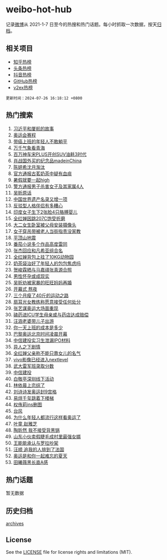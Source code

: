 # weibo-hot-hub

记录[微博](https://www.weibo.com)从 2021-1-7 日至今的热搜和热门话题。每小时抓取一次数据，按天[归档](archives)。

## 相关项目

- [知乎热榜](https://github.com/lonnyzhang423/zhihu-hot-hub)
- [头条热榜](https://github.com/lonnyzhang423/toutiao-hot-hub)
- [抖音热榜](https://github.com/lonnyzhang423/douyin-hot-hub)
- [GitHub热榜](https://github.com/lonnyzhang423/github-hot-hub)
- [v2ex热榜](https://github.com/lonnyzhang423/v2ex-hot-hub)


`更新时间：2024-07-26 16:18:12 +0800`

## 热门搜索

1. [习近平和厦航的故事](https://m.weibo.cn/search?containerid=100103type%3D1%26t%3D10%26q%3D%23%E4%B9%A0%E8%BF%91%E5%B9%B3%E5%92%8C%E5%8E%A6%E8%88%AA%E7%9A%84%E6%95%85%E4%BA%8B%23&stream_entry_id=51&isnewpage=1&extparam=seat%3D1%26stream_entry_id%3D51%26c_type%3D51%26q%3D%2523%25E4%25B9%25A0%25E8%25BF%2591%25E5%25B9%25B3%25E5%2592%258C%25E5%258E%25A6%25E8%2588%25AA%25E7%259A%2584%25E6%2595%2585%25E4%25BA%258B%2523%26cate%3D10103%26dgr%3D0%26pos%3D0%26filter_type%3Drealtimehot%26display_time%3D1721981891%26pre_seqid%3D172198189104402375857)
1. [奥运会赛程](https://m.weibo.cn/search?containerid=100103type%3D1%26t%3D10%26q%3D%E5%A5%A5%E8%BF%90%E4%BC%9A%E8%B5%9B%E7%A8%8B&stream_entry_id=31&isnewpage=1&extparam=seat%3D1%26stream_entry_id%3D31%26flag%3D1%26band_rank%3D1%26realpos%3D1%26pos%3D0%26filter_type%3Drealtimehot%26c_type%3D31%26cate%3D5001%26dgr%3D0%26q%3D%25E5%25A5%25A5%25E8%25BF%2590%25E4%25BC%259A%25E8%25B5%259B%25E7%25A8%258B%26lcate%3D5001%26display_time%3D1721981891%26pre_seqid%3D172198189104402375857)
1. [带癌上班的年轻人不敢躺平](https://m.weibo.cn/search?containerid=100103type%3D1%26t%3D10%26q%3D%23%E5%B8%A6%E7%99%8C%E4%B8%8A%E7%8F%AD%E7%9A%84%E5%B9%B4%E8%BD%BB%E4%BA%BA%E4%B8%8D%E6%95%A2%E8%BA%BA%E5%B9%B3%23&stream_entry_id=31&isnewpage=1&extparam=seat%3D1%26stream_entry_id%3D31%26flag%3D1%26band_rank%3D2%26realpos%3D2%26pos%3D1%26filter_type%3Drealtimehot%26c_type%3D31%26cate%3D5001%26dgr%3D0%26q%3D%2523%25E5%25B8%25A6%25E7%2599%258C%25E4%25B8%258A%25E7%258F%25AD%25E7%259A%2584%25E5%25B9%25B4%25E8%25BD%25BB%25E4%25BA%25BA%25E4%25B8%258D%25E6%2595%25A2%25E8%25BA%25BA%25E5%25B9%25B3%2523%26lcate%3D5001%26display_time%3D1721981891%26pre_seqid%3D172198189104402375857)
1. [万千气象看青海](https://m.weibo.cn/search?containerid=100103type%3D1%26t%3D10%26q%3D%23%E4%B8%87%E5%8D%83%E6%B0%94%E8%B1%A1%E7%9C%8B%E9%9D%92%E6%B5%B7%23&stream_entry_id=31&isnewpage=1&extparam=seat%3D1%26stream_entry_id%3D31%26flag%3D0%26band_rank%3D3%26realpos%3D3%26pos%3D2%26filter_type%3Drealtimehot%26c_type%3D31%26cate%3D5001%26dgr%3D0%26q%3D%2523%25E4%25B8%2587%25E5%258D%2583%25E6%25B0%2594%25E8%25B1%25A1%25E7%259C%258B%25E9%259D%2592%25E6%25B5%25B7%2523%26lcate%3D5001%26display_time%3D1721981891%26pre_seqid%3D172198189104402375857)
1. [百万神车宋PLUS开创SUV油耗3时代](https://m.weibo.cn/search?containerid=100103type%3D1%26t%3D10%26q%3D%23%E7%99%BE%E4%B8%87%E7%A5%9E%E8%BD%A6%E5%AE%8BPLUS%E5%BC%80%E5%88%9BSUV%E6%B2%B9%E8%80%973%E6%97%B6%E4%BB%A3%23&stream_entry_id=31&isnewpage=1&extparam=seat%3D1%26adid%3D247118%26band_rank%3D4%26is_ad_pos%3D1%26filter_type%3Drealtimehot%26stream_entry_id%3D31%26c_type%3D31%26topic_ad%3D1%26lcate%3D5001%26cate%3D5001%26dgr%3D0%26q%3D%2523%25E7%2599%25BE%25E4%25B8%2587%25E7%25A5%259E%25E8%25BD%25A6%25E5%25AE%258BPLUS%25E5%25BC%2580%25E5%2588%259BSUV%25E6%25B2%25B9%25E8%2580%25973%25E6%2597%25B6%25E4%25BB%25A3%2523%26pos%3D3%26display_time%3D1721981891%26pre_seqid%3D172198189104402375857)
1. [肖战国外买的纪念品madeinChina](https://m.weibo.cn/search?containerid=100103type%3D1%26t%3D10%26q%3D%23%E8%82%96%E6%88%98%E5%9B%BD%E5%A4%96%E4%B9%B0%E7%9A%84%E7%BA%AA%E5%BF%B5%E5%93%81madeinChina%23&stream_entry_id=31&isnewpage=1&extparam=seat%3D1%26stream_entry_id%3D31%26flag%3D16%26band_rank%3D4%26realpos%3D4%26pos%3D4%26filter_type%3Drealtimehot%26c_type%3D31%26cate%3D5001%26dgr%3D0%26q%3D%2523%25E8%2582%2596%25E6%2588%2598%25E5%259B%25BD%25E5%25A4%2596%25E4%25B9%25B0%25E7%259A%2584%25E7%25BA%25AA%25E5%25BF%25B5%25E5%2593%2581madeinChina%2523%26lcate%3D5001%26display_time%3D1721981891%26pre_seqid%3D172198189104402375857)
1. [陈妍希沈月淘汰](https://m.weibo.cn/search?containerid=100103type%3D1%26t%3D10%26q%3D%23%E9%99%88%E5%A6%8D%E5%B8%8C%E6%B2%88%E6%9C%88%E6%B7%98%E6%B1%B0%23&stream_entry_id=31&isnewpage=1&extparam=seat%3D1%26stream_entry_id%3D31%26flag%3D2%26band_rank%3D5%26realpos%3D5%26pos%3D5%26filter_type%3Drealtimehot%26c_type%3D31%26cate%3D5001%26dgr%3D0%26q%3D%2523%25E9%2599%2588%25E5%25A6%258D%25E5%25B8%258C%25E6%25B2%2588%25E6%259C%2588%25E6%25B7%2598%25E6%25B1%25B0%2523%26lcate%3D5001%26display_time%3D1721981891%26pre_seqid%3D172198189104402375857)
1. [官方通报古茗奶茶中疑有血痰](https://m.weibo.cn/search?containerid=100103type%3D1%26t%3D10%26q%3D%23%E5%AE%98%E6%96%B9%E9%80%9A%E6%8A%A5%E5%8F%A4%E8%8C%97%E5%A5%B6%E8%8C%B6%E4%B8%AD%E7%96%91%E6%9C%89%E8%A1%80%E7%97%B0%23&stream_entry_id=31&isnewpage=1&extparam=seat%3D1%26stream_entry_id%3D31%26flag%3D0%26band_rank%3D6%26realpos%3D6%26pos%3D6%26filter_type%3Drealtimehot%26c_type%3D31%26cate%3D5001%26dgr%3D0%26q%3D%2523%25E5%25AE%2598%25E6%2596%25B9%25E9%2580%259A%25E6%258A%25A5%25E5%258F%25A4%25E8%258C%2597%25E5%25A5%25B6%25E8%258C%25B6%25E4%25B8%25AD%25E7%2596%2591%25E6%259C%2589%25E8%25A1%2580%25E7%2597%25B0%2523%26lcate%3D5001%26display_time%3D1721981891%26pre_seqid%3D172198189104402375857)
1. [暑假就要一起high](https://m.weibo.cn/search?containerid=100103type%3D1%26t%3D10%26q%3D%23%E6%9A%91%E5%81%87%E5%B0%B1%E8%A6%81%E4%B8%80%E8%B5%B7high%23&stream_entry_id=31&isnewpage=1&extparam=seat%3D1%26adid%3D247023%26band_rank%3D7%26is_ad_pos%3D1%26filter_type%3Drealtimehot%26c_type%3D31%26stream_entry_id%3D31%26lcate%3D5001%26cate%3D5001%26dgr%3D0%26q%3D%2523%25E6%259A%2591%25E5%2581%2587%25E5%25B0%25B1%25E8%25A6%2581%25E4%25B8%2580%25E8%25B5%25B7high%2523%26pos%3D7%26display_time%3D1721981891%26pre_seqid%3D172198189104402375857)
1. [警方通报男子杀害女子及其家属4人](https://m.weibo.cn/search?containerid=100103type%3D1%26t%3D10%26q%3D%23%E8%AD%A6%E6%96%B9%E9%80%9A%E6%8A%A5%E7%94%B7%E5%AD%90%E6%9D%80%E5%AE%B3%E5%A5%B3%E5%AD%90%E5%8F%8A%E5%85%B6%E5%AE%B6%E5%B1%9E4%E4%BA%BA%23&stream_entry_id=31&isnewpage=1&extparam=seat%3D1%26stream_entry_id%3D31%26flag%3D1%26band_rank%3D7%26realpos%3D7%26pos%3D8%26filter_type%3Drealtimehot%26c_type%3D31%26cate%3D5001%26dgr%3D0%26q%3D%2523%25E8%25AD%25A6%25E6%2596%25B9%25E9%2580%259A%25E6%258A%25A5%25E7%2594%25B7%25E5%25AD%2590%25E6%259D%2580%25E5%25AE%25B3%25E5%25A5%25B3%25E5%25AD%2590%25E5%258F%258A%25E5%2585%25B6%25E5%25AE%25B6%25E5%25B1%259E4%25E4%25BA%25BA%2523%26lcate%3D5001%26display_time%3D1721981891%26pre_seqid%3D172198189104402375857)
1. [吴昕原话](https://m.weibo.cn/search?containerid=100103type%3D1%26t%3D10%26q%3D%23%E5%90%B4%E6%98%95%E5%8E%9F%E8%AF%9D%23&stream_entry_id=31&isnewpage=1&extparam=seat%3D1%26stream_entry_id%3D31%26flag%3D1%26band_rank%3D8%26realpos%3D8%26pos%3D9%26filter_type%3Drealtimehot%26c_type%3D31%26cate%3D5001%26dgr%3D0%26q%3D%2523%25E5%2590%25B4%25E6%2598%2595%25E5%258E%259F%25E8%25AF%259D%2523%26lcate%3D5001%26display_time%3D1721981891%26pre_seqid%3D172198189104402375857)
1. [中国世界遗产名录又增一项](https://m.weibo.cn/search?containerid=100103type%3D1%26t%3D10%26q%3D%23%E4%B8%AD%E5%9B%BD%E4%B8%96%E7%95%8C%E9%81%97%E4%BA%A7%E5%90%8D%E5%BD%95%E5%8F%88%E5%A2%9E%E4%B8%80%E9%A1%B9%23&stream_entry_id=31&isnewpage=1&extparam=seat%3D1%26stream_entry_id%3D31%26flag%3D1%26band_rank%3D9%26realpos%3D9%26pos%3D10%26filter_type%3Drealtimehot%26c_type%3D31%26cate%3D5001%26dgr%3D0%26q%3D%2523%25E4%25B8%25AD%25E5%259B%25BD%25E4%25B8%2596%25E7%2595%258C%25E9%2581%2597%25E4%25BA%25A7%25E5%2590%258D%25E5%25BD%2595%25E5%258F%2588%25E5%25A2%259E%25E4%25B8%2580%25E9%25A1%25B9%2523%26lcate%3D5001%26display_time%3D1721981891%26pre_seqid%3D172198189104402375857)
1. [反驳型人格伴侣有多糟心](https://m.weibo.cn/search?containerid=100103type%3D1%26t%3D10%26q%3D%23%E5%8F%8D%E9%A9%B3%E5%9E%8B%E4%BA%BA%E6%A0%BC%E4%BC%B4%E4%BE%A3%E6%9C%89%E5%A4%9A%E7%B3%9F%E5%BF%83%23&stream_entry_id=31&isnewpage=1&extparam=seat%3D1%26stream_entry_id%3D31%26flag%3D1%26band_rank%3D10%26realpos%3D10%26pos%3D11%26filter_type%3Drealtimehot%26c_type%3D31%26cate%3D5001%26dgr%3D0%26q%3D%2523%25E5%258F%258D%25E9%25A9%25B3%25E5%259E%258B%25E4%25BA%25BA%25E6%25A0%25BC%25E4%25BC%25B4%25E4%25BE%25A3%25E6%259C%2589%25E5%25A4%259A%25E7%25B3%259F%25E5%25BF%2583%2523%26lcate%3D5001%26display_time%3D1721981891%26pre_seqid%3D172198189104402375857)
1. [印度女子生下2张脸4只胳膊婴儿](https://m.weibo.cn/search?containerid=100103type%3D1%26t%3D10%26q%3D%23%E5%8D%B0%E5%BA%A6%E5%A5%B3%E5%AD%90%E7%94%9F%E4%B8%8B2%E5%BC%A0%E8%84%B84%E5%8F%AA%E8%83%B3%E8%86%8A%E5%A9%B4%E5%84%BF%23&stream_entry_id=31&isnewpage=1&extparam=seat%3D1%26stream_entry_id%3D31%26flag%3D2%26band_rank%3D11%26realpos%3D11%26pos%3D12%26filter_type%3Drealtimehot%26c_type%3D31%26cate%3D5001%26dgr%3D0%26q%3D%2523%25E5%258D%25B0%25E5%25BA%25A6%25E5%25A5%25B3%25E5%25AD%2590%25E7%2594%259F%25E4%25B8%258B2%25E5%25BC%25A0%25E8%2584%25B84%25E5%258F%25AA%25E8%2583%25B3%25E8%2586%258A%25E5%25A9%25B4%25E5%2584%25BF%2523%26lcate%3D5001%26display_time%3D1721981891%26pre_seqid%3D172198189104402375857)
1. [全红婵因跳207C饱受折磨](https://m.weibo.cn/search?containerid=100103type%3D1%26t%3D10%26q%3D%23%E5%85%A8%E7%BA%A2%E5%A9%B5%E5%9B%A0%E8%B7%B3207C%E9%A5%B1%E5%8F%97%E6%8A%98%E7%A3%A8%23&stream_entry_id=31&isnewpage=1&extparam=seat%3D1%26stream_entry_id%3D31%26flag%3D1%26band_rank%3D12%26realpos%3D12%26pos%3D13%26filter_type%3Drealtimehot%26c_type%3D31%26cate%3D5001%26dgr%3D0%26q%3D%2523%25E5%2585%25A8%25E7%25BA%25A2%25E5%25A9%25B5%25E5%259B%25A0%25E8%25B7%25B3207C%25E9%25A5%25B1%25E5%258F%2597%25E6%258A%2598%25E7%25A3%25A8%2523%26lcate%3D5001%26display_time%3D1721981891%26pre_seqid%3D172198189104402375857)
1. [大二女生卧室被父母安装摄像头](https://m.weibo.cn/search?containerid=100103type%3D1%26t%3D10%26q%3D%23%E5%A4%A7%E4%BA%8C%E5%A5%B3%E7%94%9F%E5%8D%A7%E5%AE%A4%E8%A2%AB%E7%88%B6%E6%AF%8D%E5%AE%89%E8%A3%85%E6%91%84%E5%83%8F%E5%A4%B4%23&stream_entry_id=31&isnewpage=1&extparam=seat%3D1%26stream_entry_id%3D31%26flag%3D2%26band_rank%3D13%26realpos%3D13%26pos%3D14%26filter_type%3Drealtimehot%26c_type%3D31%26cate%3D5001%26dgr%3D0%26q%3D%2523%25E5%25A4%25A7%25E4%25BA%258C%25E5%25A5%25B3%25E7%2594%259F%25E5%258D%25A7%25E5%25AE%25A4%25E8%25A2%25AB%25E7%2588%25B6%25E6%25AF%258D%25E5%25AE%2589%25E8%25A3%2585%25E6%2591%2584%25E5%2583%258F%25E5%25A4%25B4%2523%26lcate%3D5001%26display_time%3D1721981891%26pre_seqid%3D172198189104402375857)
1. [女子穿吊带被老人当街指责没家教](https://m.weibo.cn/search?containerid=100103type%3D1%26t%3D10%26q%3D%23%E5%A5%B3%E5%AD%90%E7%A9%BF%E5%90%8A%E5%B8%A6%E8%A2%AB%E8%80%81%E4%BA%BA%E5%BD%93%E8%A1%97%E6%8C%87%E8%B4%A3%E6%B2%A1%E5%AE%B6%E6%95%99%23&stream_entry_id=31&isnewpage=1&extparam=seat%3D1%26stream_entry_id%3D31%26flag%3D0%26band_rank%3D14%26realpos%3D14%26pos%3D15%26filter_type%3Drealtimehot%26c_type%3D31%26cate%3D5001%26dgr%3D0%26q%3D%2523%25E5%25A5%25B3%25E5%25AD%2590%25E7%25A9%25BF%25E5%2590%258A%25E5%25B8%25A6%25E8%25A2%25AB%25E8%2580%2581%25E4%25BA%25BA%25E5%25BD%2593%25E8%25A1%2597%25E6%258C%2587%25E8%25B4%25A3%25E6%25B2%25A1%25E5%25AE%25B6%25E6%2595%2599%2523%26lcate%3D5001%26display_time%3D1721981891%26pre_seqid%3D172198189104402375857)
1. [平顶山地震](https://m.weibo.cn/search?containerid=100103type%3D1%26t%3D10%26q%3D%E5%B9%B3%E9%A1%B6%E5%B1%B1%E5%9C%B0%E9%9C%87&stream_entry_id=31&isnewpage=1&extparam=seat%3D1%26stream_entry_id%3D31%26flag%3D1%26band_rank%3D15%26realpos%3D15%26pos%3D16%26filter_type%3Drealtimehot%26c_type%3D31%26cate%3D5001%26dgr%3D0%26q%3D%25E5%25B9%25B3%25E9%25A1%25B6%25E5%25B1%25B1%25E5%259C%25B0%25E9%259C%2587%26lcate%3D5001%26display_time%3D1721981891%26pre_seqid%3D172198189104402375857)
1. [番茄小说多个作品高度雷同](https://m.weibo.cn/search?containerid=100103type%3D1%26t%3D10%26q%3D%23%E7%95%AA%E8%8C%84%E5%B0%8F%E8%AF%B4%E5%A4%9A%E4%B8%AA%E4%BD%9C%E5%93%81%E9%AB%98%E5%BA%A6%E9%9B%B7%E5%90%8C%23&stream_entry_id=31&isnewpage=1&extparam=seat%3D1%26stream_entry_id%3D31%26flag%3D0%26band_rank%3D16%26realpos%3D16%26pos%3D17%26filter_type%3Drealtimehot%26c_type%3D31%26cate%3D5001%26dgr%3D0%26q%3D%2523%25E7%2595%25AA%25E8%258C%2584%25E5%25B0%258F%25E8%25AF%25B4%25E5%25A4%259A%25E4%25B8%25AA%25E4%25BD%259C%25E5%2593%2581%25E9%25AB%2598%25E5%25BA%25A6%25E9%259B%25B7%25E5%2590%258C%2523%26lcate%3D5001%26display_time%3D1721981891%26pre_seqid%3D172198189104402375857)
1. [张杰回应和凡希亚组合名](https://m.weibo.cn/search?containerid=100103type%3D1%26t%3D10%26q%3D%23%E5%BC%A0%E6%9D%B0%E5%9B%9E%E5%BA%94%E5%92%8C%E5%87%A1%E5%B8%8C%E4%BA%9A%E7%BB%84%E5%90%88%E5%90%8D%23&stream_entry_id=31&isnewpage=1&extparam=seat%3D1%26stream_entry_id%3D31%26flag%3D0%26band_rank%3D17%26realpos%3D17%26pos%3D18%26filter_type%3Drealtimehot%26c_type%3D31%26cate%3D5001%26dgr%3D0%26q%3D%2523%25E5%25BC%25A0%25E6%259D%25B0%25E5%259B%259E%25E5%25BA%2594%25E5%2592%258C%25E5%2587%25A1%25E5%25B8%258C%25E4%25BA%259A%25E7%25BB%2584%25E5%2590%2588%25E5%2590%258D%2523%26lcate%3D5001%26display_time%3D1721981891%26pre_seqid%3D172198189104402375857)
1. [全红婵背包上挂了10KG动物园](https://m.weibo.cn/search?containerid=100103type%3D1%26t%3D10%26q%3D%23%E5%85%A8%E7%BA%A2%E5%A9%B5%E8%83%8C%E5%8C%85%E4%B8%8A%E6%8C%82%E4%BA%8610KG%E5%8A%A8%E7%89%A9%E5%9B%AD%23&stream_entry_id=31&isnewpage=1&extparam=seat%3D1%26stream_entry_id%3D31%26flag%3D1%26band_rank%3D18%26realpos%3D18%26pos%3D19%26filter_type%3Drealtimehot%26c_type%3D31%26cate%3D5001%26dgr%3D0%26q%3D%2523%25E5%2585%25A8%25E7%25BA%25A2%25E5%25A9%25B5%25E8%2583%258C%25E5%258C%2585%25E4%25B8%258A%25E6%258C%2582%25E4%25BA%258610KG%25E5%258A%25A8%25E7%2589%25A9%25E5%259B%25AD%2523%26lcate%3D5001%26display_time%3D1721981891%26pre_seqid%3D172198189104402375857)
1. [奶茶袋治好了年轻人的包包焦虑吗](https://m.weibo.cn/search?containerid=100103type%3D1%26t%3D10%26q%3D%23%E5%A5%B6%E8%8C%B6%E8%A2%8B%E6%B2%BB%E5%A5%BD%E4%BA%86%E5%B9%B4%E8%BD%BB%E4%BA%BA%E7%9A%84%E5%8C%85%E5%8C%85%E7%84%A6%E8%99%91%E5%90%97%23&stream_entry_id=31&isnewpage=1&extparam=seat%3D1%26stream_entry_id%3D31%26flag%3D0%26band_rank%3D19%26realpos%3D19%26pos%3D20%26filter_type%3Drealtimehot%26c_type%3D31%26cate%3D5001%26dgr%3D0%26q%3D%2523%25E5%25A5%25B6%25E8%258C%25B6%25E8%25A2%258B%25E6%25B2%25BB%25E5%25A5%25BD%25E4%25BA%2586%25E5%25B9%25B4%25E8%25BD%25BB%25E4%25BA%25BA%25E7%259A%2584%25E5%258C%2585%25E5%258C%2585%25E7%2584%25A6%25E8%2599%2591%25E5%2590%2597%2523%26lcate%3D5001%26display_time%3D1721981891%26pre_seqid%3D172198189104402375857)
1. [贺峻霖晒与马嘉祺张真源合照](https://m.weibo.cn/search?containerid=100103type%3D1%26t%3D10%26q%3D%23%E8%B4%BA%E5%B3%BB%E9%9C%96%E6%99%92%E4%B8%8E%E9%A9%AC%E5%98%89%E7%A5%BA%E5%BC%A0%E7%9C%9F%E6%BA%90%E5%90%88%E7%85%A7%23&stream_entry_id=31&isnewpage=1&extparam=seat%3D1%26stream_entry_id%3D31%26flag%3D1%26band_rank%3D20%26realpos%3D20%26pos%3D21%26filter_type%3Drealtimehot%26c_type%3D31%26cate%3D5001%26dgr%3D0%26q%3D%2523%25E8%25B4%25BA%25E5%25B3%25BB%25E9%259C%2596%25E6%2599%2592%25E4%25B8%258E%25E9%25A9%25AC%25E5%2598%2589%25E7%25A5%25BA%25E5%25BC%25A0%25E7%259C%259F%25E6%25BA%2590%25E5%2590%2588%25E7%2585%25A7%2523%26lcate%3D5001%26display_time%3D1721981891%26pre_seqid%3D172198189104402375857)
1. [男性怀孕或成现实](https://m.weibo.cn/search?containerid=100103type%3D1%26t%3D10%26q%3D%23%E7%94%B7%E6%80%A7%E6%80%80%E5%AD%95%E6%88%96%E6%88%90%E7%8E%B0%E5%AE%9E%23&stream_entry_id=31&isnewpage=1&extparam=seat%3D1%26stream_entry_id%3D31%26flag%3D2%26band_rank%3D21%26realpos%3D21%26pos%3D22%26filter_type%3Drealtimehot%26c_type%3D31%26cate%3D5001%26dgr%3D0%26q%3D%2523%25E7%2594%25B7%25E6%2580%25A7%25E6%2580%2580%25E5%25AD%2595%25E6%2588%2596%25E6%2588%2590%25E7%258E%25B0%25E5%25AE%259E%2523%26lcate%3D5001%26display_time%3D1721981891%26pre_seqid%3D172198189104402375857)
1. [吴昕劝被家暴的旺旺妈妈再婚](https://m.weibo.cn/search?containerid=100103type%3D1%26t%3D10%26q%3D%23%E5%90%B4%E6%98%95%E5%8A%9D%E8%A2%AB%E5%AE%B6%E6%9A%B4%E7%9A%84%E6%97%BA%E6%97%BA%E5%A6%88%E5%A6%88%E5%86%8D%E5%A9%9A%23&stream_entry_id=31&isnewpage=1&extparam=seat%3D1%26stream_entry_id%3D31%26flag%3D0%26band_rank%3D22%26realpos%3D22%26pos%3D23%26filter_type%3Drealtimehot%26c_type%3D31%26cate%3D5001%26dgr%3D0%26q%3D%2523%25E5%2590%25B4%25E6%2598%2595%25E5%258A%259D%25E8%25A2%25AB%25E5%25AE%25B6%25E6%259A%25B4%25E7%259A%2584%25E6%2597%25BA%25E6%2597%25BA%25E5%25A6%2588%25E5%25A6%2588%25E5%2586%258D%25E5%25A9%259A%2523%26lcate%3D5001%26display_time%3D1721981891%26pre_seqid%3D172198189104402375857)
1. [开幕式 熬夜](https://m.weibo.cn/search?containerid=100103type%3D1%26t%3D10%26q%3D%E5%BC%80%E5%B9%95%E5%BC%8F+%E7%86%AC%E5%A4%9C&stream_entry_id=31&isnewpage=1&extparam=seat%3D1%26stream_entry_id%3D31%26flag%3D0%26band_rank%3D23%26realpos%3D23%26pos%3D24%26filter_type%3Drealtimehot%26c_type%3D31%26cate%3D5001%26dgr%3D0%26q%3D%25E5%25BC%2580%25E5%25B9%2595%25E5%25BC%258F%2520%25E7%2586%25AC%25E5%25A4%259C%26lcate%3D5001%26display_time%3D1721981891%26pre_seqid%3D172198189104402375857)
1. [三个月瘦了40斤的运动之路](https://m.weibo.cn/search?containerid=100103type%3D1%26t%3D10%26q%3D%23%E4%B8%89%E4%B8%AA%E6%9C%88%E7%98%A6%E4%BA%8640%E6%96%A4%E7%9A%84%E8%BF%90%E5%8A%A8%E4%B9%8B%E8%B7%AF%23&stream_entry_id=31&isnewpage=1&extparam=seat%3D1%26stream_entry_id%3D31%26flag%3D0%26band_rank%3D24%26realpos%3D24%26pos%3D25%26filter_type%3Drealtimehot%26c_type%3D31%26cate%3D5001%26dgr%3D0%26q%3D%2523%25E4%25B8%2589%25E4%25B8%25AA%25E6%259C%2588%25E7%2598%25A6%25E4%25BA%258640%25E6%2596%25A4%25E7%259A%2584%25E8%25BF%2590%25E5%258A%25A8%25E4%25B9%258B%25E8%25B7%25AF%2523%26lcate%3D5001%26display_time%3D1721981891%26pre_seqid%3D172198189104402375857)
1. [扇耳光女教练称愿意接受任何处分](https://m.weibo.cn/search?containerid=100103type%3D1%26t%3D10%26q%3D%23%E6%89%87%E8%80%B3%E5%85%89%E5%A5%B3%E6%95%99%E7%BB%83%E7%A7%B0%E6%84%BF%E6%84%8F%E6%8E%A5%E5%8F%97%E4%BB%BB%E4%BD%95%E5%A4%84%E5%88%86%23&stream_entry_id=31&isnewpage=1&extparam=seat%3D1%26stream_entry_id%3D31%26flag%3D1%26band_rank%3D25%26realpos%3D25%26pos%3D26%26filter_type%3Drealtimehot%26c_type%3D31%26cate%3D5001%26dgr%3D0%26q%3D%2523%25E6%2589%2587%25E8%2580%25B3%25E5%2585%2589%25E5%25A5%25B3%25E6%2595%2599%25E7%25BB%2583%25E7%25A7%25B0%25E6%2584%25BF%25E6%2584%258F%25E6%258E%25A5%25E5%258F%2597%25E4%25BB%25BB%25E4%25BD%2595%25E5%25A4%2584%25E5%2588%2586%2523%26lcate%3D5001%26display_time%3D1721981891%26pre_seqid%3D172198189104402375857)
1. [张艺谋奥运大场面重现](https://m.weibo.cn/search?containerid=100103type%3D1%26t%3D10%26q%3D%23%E5%BC%A0%E8%89%BA%E8%B0%8B%E5%A5%A5%E8%BF%90%E5%A4%A7%E5%9C%BA%E9%9D%A2%E9%87%8D%E7%8E%B0%23&stream_entry_id=31&isnewpage=1&extparam=seat%3D1%26adid%3D246567%26flag%3D0%26band_rank%3D26%26realpos%3D26%26pos%3D27%26filter_type%3Drealtimehot%26c_type%3D31%26stream_entry_id%3D31%26cate%3D5001%26dgr%3D0%26lcate%3D5001%26q%3D%2523%25E5%25BC%25A0%25E8%2589%25BA%25E8%25B0%258B%25E5%25A5%25A5%25E8%25BF%2590%25E5%25A4%25A7%25E5%259C%25BA%25E9%259D%25A2%25E9%2587%258D%25E7%258E%25B0%2523%26display_time%3D1721981891%26pre_seqid%3D172198189104402375857)
1. [磕药进ICU学生母亲或与药店达成赔偿](https://m.weibo.cn/search?containerid=100103type%3D1%26t%3D10%26q%3D%23%E7%A3%95%E8%8D%AF%E8%BF%9BICU%E5%AD%A6%E7%94%9F%E6%AF%8D%E4%BA%B2%E6%88%96%E4%B8%8E%E8%8D%AF%E5%BA%97%E8%BE%BE%E6%88%90%E8%B5%94%E5%81%BF%23&stream_entry_id=31&isnewpage=1&extparam=seat%3D1%26stream_entry_id%3D31%26flag%3D0%26band_rank%3D27%26realpos%3D27%26pos%3D28%26filter_type%3Drealtimehot%26c_type%3D31%26cate%3D5001%26dgr%3D0%26q%3D%2523%25E7%25A3%2595%25E8%258D%25AF%25E8%25BF%259BICU%25E5%25AD%25A6%25E7%2594%259F%25E6%25AF%258D%25E4%25BA%25B2%25E6%2588%2596%25E4%25B8%258E%25E8%258D%25AF%25E5%25BA%2597%25E8%25BE%25BE%25E6%2588%2590%25E8%25B5%2594%25E5%2581%25BF%2523%26lcate%3D5001%26display_time%3D1721981891%26pre_seqid%3D172198189104402375857)
1. [汪涵老婆带儿子出游](https://m.weibo.cn/search?containerid=100103type%3D1%26t%3D10%26q%3D%23%E6%B1%AA%E6%B6%B5%E8%80%81%E5%A9%86%E5%B8%A6%E5%84%BF%E5%AD%90%E5%87%BA%E6%B8%B8%23&stream_entry_id=31&isnewpage=1&extparam=seat%3D1%26stream_entry_id%3D31%26flag%3D0%26band_rank%3D28%26realpos%3D28%26pos%3D29%26filter_type%3Drealtimehot%26c_type%3D31%26cate%3D5001%26dgr%3D0%26q%3D%2523%25E6%25B1%25AA%25E6%25B6%25B5%25E8%2580%2581%25E5%25A9%2586%25E5%25B8%25A6%25E5%2584%25BF%25E5%25AD%2590%25E5%2587%25BA%25E6%25B8%25B8%2523%26lcate%3D5001%26display_time%3D1721981891%26pre_seqid%3D172198189104402375857)
1. [你一天上班的成本是多少](https://m.weibo.cn/search?containerid=100103type%3D1%26t%3D10%26q%3D%23%E4%BD%A0%E4%B8%80%E5%A4%A9%E4%B8%8A%E7%8F%AD%E7%9A%84%E6%88%90%E6%9C%AC%E6%98%AF%E5%A4%9A%E5%B0%91%23&stream_entry_id=31&isnewpage=1&extparam=seat%3D1%26stream_entry_id%3D31%26flag%3D1%26band_rank%3D29%26realpos%3D29%26pos%3D30%26filter_type%3Drealtimehot%26c_type%3D31%26cate%3D5001%26dgr%3D0%26q%3D%2523%25E4%25BD%25A0%25E4%25B8%2580%25E5%25A4%25A9%25E4%25B8%258A%25E7%258F%25AD%25E7%259A%2584%25E6%2588%2590%25E6%259C%25AC%25E6%2598%25AF%25E5%25A4%259A%25E5%25B0%2591%2523%26lcate%3D5001%26display_time%3D1721981891%26pre_seqid%3D172198189104402375857)
1. [巴黎奥运北京时间凌晨开幕](https://m.weibo.cn/search?containerid=100103type%3D1%26t%3D10%26q%3D%23%E5%B7%B4%E9%BB%8E%E5%A5%A5%E8%BF%90%E5%8C%97%E4%BA%AC%E6%97%B6%E9%97%B4%E5%87%8C%E6%99%A8%E5%BC%80%E5%B9%95%23&stream_entry_id=31&isnewpage=1&extparam=seat%3D1%26stream_entry_id%3D31%26flag%3D0%26band_rank%3D30%26realpos%3D30%26pos%3D31%26filter_type%3Drealtimehot%26c_type%3D31%26cate%3D5001%26dgr%3D0%26q%3D%2523%25E5%25B7%25B4%25E9%25BB%258E%25E5%25A5%25A5%25E8%25BF%2590%25E5%258C%2597%25E4%25BA%25AC%25E6%2597%25B6%25E9%2597%25B4%25E5%2587%258C%25E6%2599%25A8%25E5%25BC%2580%25E5%25B9%2595%2523%26lcate%3D5001%26display_time%3D1721981891%26pre_seqid%3D172198189104402375857)
1. [中信建投实习生泄漏IPO材料](https://m.weibo.cn/search?containerid=100103type%3D1%26t%3D10%26q%3D%23%E4%B8%AD%E4%BF%A1%E5%BB%BA%E6%8A%95%E5%AE%9E%E4%B9%A0%E7%94%9F%E6%B3%84%E6%BC%8FIPO%E6%9D%90%E6%96%99%23&stream_entry_id=31&isnewpage=1&extparam=seat%3D1%26stream_entry_id%3D31%26flag%3D1%26band_rank%3D31%26realpos%3D31%26pos%3D32%26filter_type%3Drealtimehot%26c_type%3D31%26cate%3D5001%26dgr%3D0%26q%3D%2523%25E4%25B8%25AD%25E4%25BF%25A1%25E5%25BB%25BA%25E6%258A%2595%25E5%25AE%259E%25E4%25B9%25A0%25E7%2594%259F%25E6%25B3%2584%25E6%25BC%258FIPO%25E6%259D%2590%25E6%2596%2599%2523%26lcate%3D5001%26display_time%3D1721981891%26pre_seqid%3D172198189104402375857)
1. [异人之下剧情](https://m.weibo.cn/search?containerid=100103type%3D1%26t%3D10%26q%3D%E5%BC%82%E4%BA%BA%E4%B9%8B%E4%B8%8B%E5%89%A7%E6%83%85&stream_entry_id=31&isnewpage=1&extparam=seat%3D1%26stream_entry_id%3D31%26flag%3D1%26band_rank%3D32%26realpos%3D32%26pos%3D33%26filter_type%3Drealtimehot%26c_type%3D31%26cate%3D5001%26dgr%3D0%26q%3D%25E5%25BC%2582%25E4%25BA%25BA%25E4%25B9%258B%25E4%25B8%258B%25E5%2589%25A7%25E6%2583%2585%26lcate%3D5001%26display_time%3D1721981891%26pre_seqid%3D172198189104402375857)
1. [全红婵父亲称不能只靠女儿的名气](https://m.weibo.cn/search?containerid=100103type%3D1%26t%3D10%26q%3D%23%E5%85%A8%E7%BA%A2%E5%A9%B5%E7%88%B6%E4%BA%B2%E7%A7%B0%E4%B8%8D%E8%83%BD%E5%8F%AA%E9%9D%A0%E5%A5%B3%E5%84%BF%E7%9A%84%E5%90%8D%E6%B0%94%23&stream_entry_id=31&isnewpage=1&extparam=seat%3D1%26stream_entry_id%3D31%26flag%3D1%26band_rank%3D33%26realpos%3D33%26pos%3D34%26filter_type%3Drealtimehot%26c_type%3D31%26cate%3D5001%26dgr%3D0%26q%3D%2523%25E5%2585%25A8%25E7%25BA%25A2%25E5%25A9%25B5%25E7%2588%25B6%25E4%25BA%25B2%25E7%25A7%25B0%25E4%25B8%258D%25E8%2583%25BD%25E5%258F%25AA%25E9%259D%25A0%25E5%25A5%25B3%25E5%2584%25BF%25E7%259A%2584%25E5%2590%258D%25E6%25B0%2594%2523%26lcate%3D5001%26display_time%3D1721981891%26pre_seqid%3D172198189104402375857)
1. [vivo影像已经进入nextlevel](https://m.weibo.cn/search?containerid=100103type%3D1%26t%3D10%26q%3D%23vivo%E5%BD%B1%E5%83%8F%E5%B7%B2%E7%BB%8F%E8%BF%9B%E5%85%A5nextlevel%23&stream_entry_id=31&isnewpage=1&extparam=seat%3D1%26adid%3D246813%26flag%3D0%26band_rank%3D34%26realpos%3D34%26pos%3D35%26filter_type%3Drealtimehot%26c_type%3D31%26stream_entry_id%3D31%26cate%3D5001%26dgr%3D0%26lcate%3D5001%26q%3D%2523vivo%25E5%25BD%25B1%25E5%2583%258F%25E5%25B7%25B2%25E7%25BB%258F%25E8%25BF%259B%25E5%2585%25A5nextlevel%2523%26display_time%3D1721981891%26pre_seqid%3D172198189104402375857)
1. [武大雷军班录取分数](https://m.weibo.cn/search?containerid=100103type%3D1%26t%3D10%26q%3D%23%E6%AD%A6%E5%A4%A7%E9%9B%B7%E5%86%9B%E7%8F%AD%E5%BD%95%E5%8F%96%E5%88%86%E6%95%B0%23&stream_entry_id=31&isnewpage=1&extparam=seat%3D1%26stream_entry_id%3D31%26flag%3D1%26band_rank%3D35%26realpos%3D35%26pos%3D36%26filter_type%3Drealtimehot%26c_type%3D31%26cate%3D5001%26dgr%3D0%26q%3D%2523%25E6%25AD%25A6%25E5%25A4%25A7%25E9%259B%25B7%25E5%2586%259B%25E7%258F%25AD%25E5%25BD%2595%25E5%258F%2596%25E5%2588%2586%25E6%2595%25B0%2523%26lcate%3D5001%26display_time%3D1721981891%26pre_seqid%3D172198189104402375857)
1. [中信建投](https://m.weibo.cn/search?containerid=100103type%3D1%26t%3D10%26q%3D%E4%B8%AD%E4%BF%A1%E5%BB%BA%E6%8A%95&stream_entry_id=31&isnewpage=1&extparam=seat%3D1%26stream_entry_id%3D31%26flag%3D1%26band_rank%3D36%26realpos%3D36%26pos%3D37%26filter_type%3Drealtimehot%26c_type%3D31%26cate%3D5001%26dgr%3D0%26q%3D%25E4%25B8%25AD%25E4%25BF%25A1%25E5%25BB%25BA%25E6%258A%2595%26lcate%3D5001%26display_time%3D1721981891%26pre_seqid%3D172198189104402375857)
1. [白敬亭深圳线下活动](https://m.weibo.cn/search?containerid=100103type%3D1%26t%3D10%26q%3D%E7%99%BD%E6%95%AC%E4%BA%AD%E6%B7%B1%E5%9C%B3%E7%BA%BF%E4%B8%8B%E6%B4%BB%E5%8A%A8&stream_entry_id=31&isnewpage=1&extparam=seat%3D1%26stream_entry_id%3D31%26flag%3D1%26band_rank%3D37%26realpos%3D37%26pos%3D38%26filter_type%3Drealtimehot%26c_type%3D31%26cate%3D5001%26dgr%3D0%26q%3D%25E7%2599%25BD%25E6%2595%25AC%25E4%25BA%25AD%25E6%25B7%25B1%25E5%259C%25B3%25E7%25BA%25BF%25E4%25B8%258B%25E6%25B4%25BB%25E5%258A%25A8%26lcate%3D5001%26display_time%3D1721981891%26pre_seqid%3D172198189104402375857)
1. [林依晨上恋综了](https://m.weibo.cn/search?containerid=100103type%3D1%26t%3D10%26q%3D%23%E6%9E%97%E4%BE%9D%E6%99%A8%E4%B8%8A%E6%81%8B%E7%BB%BC%E4%BA%86%23&stream_entry_id=31&isnewpage=1&extparam=seat%3D1%26stream_entry_id%3D31%26flag%3D0%26band_rank%3D38%26realpos%3D38%26pos%3D39%26filter_type%3Drealtimehot%26c_type%3D31%26cate%3D5001%26dgr%3D0%26q%3D%2523%25E6%259E%2597%25E4%25BE%259D%25E6%2599%25A8%25E4%25B8%258A%25E6%2581%258B%25E7%25BB%25BC%25E4%25BA%2586%2523%26lcate%3D5001%26display_time%3D1721981891%26pre_seqid%3D172198189104402375857)
1. [刘诗诗发奥运封9宫格](https://m.weibo.cn/search?containerid=100103type%3D1%26t%3D10%26q%3D%23%E5%88%98%E8%AF%97%E8%AF%97%E5%8F%91%E5%A5%A5%E8%BF%90%E5%B0%819%E5%AE%AB%E6%A0%BC%23&stream_entry_id=31&isnewpage=1&extparam=seat%3D1%26stream_entry_id%3D31%26flag%3D1%26band_rank%3D39%26realpos%3D39%26pos%3D40%26filter_type%3Drealtimehot%26c_type%3D31%26cate%3D5001%26dgr%3D0%26q%3D%2523%25E5%2588%2598%25E8%25AF%2597%25E8%25AF%2597%25E5%258F%2591%25E5%25A5%25A5%25E8%25BF%2590%25E5%25B0%25819%25E5%25AE%25AB%25E6%25A0%25BC%2523%26lcate%3D5001%26display_time%3D1721981891%26pre_seqid%3D172198189104402375857)
1. [易烊千玺跳着下楼梯](https://m.weibo.cn/search?containerid=100103type%3D1%26t%3D10%26q%3D%23%E6%98%93%E7%83%8A%E5%8D%83%E7%8E%BA%E8%B7%B3%E7%9D%80%E4%B8%8B%E6%A5%BC%E6%A2%AF%23&stream_entry_id=31&isnewpage=1&extparam=seat%3D1%26stream_entry_id%3D31%26flag%3D0%26band_rank%3D40%26realpos%3D40%26pos%3D41%26filter_type%3Drealtimehot%26c_type%3D31%26cate%3D5001%26dgr%3D0%26q%3D%2523%25E6%2598%2593%25E7%2583%258A%25E5%258D%2583%25E7%258E%25BA%25E8%25B7%25B3%25E7%259D%2580%25E4%25B8%258B%25E6%25A5%25BC%25E6%25A2%25AF%2523%26lcate%3D5001%26display_time%3D1721981891%26pre_seqid%3D172198189104402375857)
1. [权侑莉ins删图](https://m.weibo.cn/search?containerid=100103type%3D1%26t%3D10%26q%3D%23%E6%9D%83%E4%BE%91%E8%8E%89ins%E5%88%A0%E5%9B%BE%23&stream_entry_id=31&isnewpage=1&extparam=seat%3D1%26stream_entry_id%3D31%26flag%3D0%26band_rank%3D41%26realpos%3D41%26pos%3D42%26filter_type%3Drealtimehot%26c_type%3D31%26cate%3D5001%26dgr%3D0%26q%3D%2523%25E6%259D%2583%25E4%25BE%2591%25E8%258E%2589ins%25E5%2588%25A0%25E5%259B%25BE%2523%26lcate%3D5001%26display_time%3D1721981891%26pre_seqid%3D172198189104402375857)
1. [台风](https://m.weibo.cn/search?containerid=100103type%3D1%26t%3D10%26q%3D%E5%8F%B0%E9%A3%8E&stream_entry_id=31&isnewpage=1&extparam=seat%3D1%26stream_entry_id%3D31%26flag%3D0%26band_rank%3D42%26realpos%3D42%26pos%3D43%26filter_type%3Drealtimehot%26c_type%3D31%26cate%3D5001%26dgr%3D0%26q%3D%25E5%258F%25B0%25E9%25A3%258E%26lcate%3D5001%26display_time%3D1721981891%26pre_seqid%3D172198189104402375857)
1. [为什么年轻人都流行这样看奥运了](https://m.weibo.cn/search?containerid=100103type%3D1%26t%3D10%26q%3D%23%E4%B8%BA%E4%BB%80%E4%B9%88%E5%B9%B4%E8%BD%BB%E4%BA%BA%E9%83%BD%E6%B5%81%E8%A1%8C%E8%BF%99%E6%A0%B7%E7%9C%8B%E5%A5%A5%E8%BF%90%E4%BA%86%23&stream_entry_id=31&isnewpage=1&extparam=seat%3D1%26stream_entry_id%3D31%26flag%3D1%26band_rank%3D43%26realpos%3D43%26pos%3D44%26filter_type%3Drealtimehot%26c_type%3D31%26cate%3D5001%26dgr%3D0%26q%3D%2523%25E4%25B8%25BA%25E4%25BB%2580%25E4%25B9%2588%25E5%25B9%25B4%25E8%25BD%25BB%25E4%25BA%25BA%25E9%2583%25BD%25E6%25B5%2581%25E8%25A1%258C%25E8%25BF%2599%25E6%25A0%25B7%25E7%259C%258B%25E5%25A5%25A5%25E8%25BF%2590%25E4%25BA%2586%2523%26lcate%3D5001%26display_time%3D1721981891%26pre_seqid%3D172198189104402375857)
1. [叶童 赵雅芝](https://m.weibo.cn/search?containerid=100103type%3D1%26t%3D10%26q%3D%E5%8F%B6%E7%AB%A5+%E8%B5%B5%E9%9B%85%E8%8A%9D&stream_entry_id=31&isnewpage=1&extparam=seat%3D1%26stream_entry_id%3D31%26flag%3D1%26band_rank%3D44%26realpos%3D44%26pos%3D45%26filter_type%3Drealtimehot%26c_type%3D31%26cate%3D5001%26dgr%3D0%26q%3D%25E5%258F%25B6%25E7%25AB%25A5%2520%25E8%25B5%25B5%25E9%259B%2585%25E8%258A%259D%26lcate%3D5001%26display_time%3D1721981891%26pre_seqid%3D172198189104402375857)
1. [陶昕然 我不接受背黑锅](https://m.weibo.cn/search?containerid=100103type%3D1%26t%3D10%26q%3D%E9%99%B6%E6%98%95%E7%84%B6+%E6%88%91%E4%B8%8D%E6%8E%A5%E5%8F%97%E8%83%8C%E9%BB%91%E9%94%85&stream_entry_id=31&isnewpage=1&extparam=seat%3D1%26stream_entry_id%3D31%26flag%3D1%26band_rank%3D45%26realpos%3D45%26pos%3D46%26filter_type%3Drealtimehot%26c_type%3D31%26cate%3D5001%26dgr%3D0%26q%3D%25E9%2599%25B6%25E6%2598%2595%25E7%2584%25B6%2520%25E6%2588%2591%25E4%25B8%258D%25E6%258E%25A5%25E5%258F%2597%25E8%2583%258C%25E9%25BB%2591%25E9%2594%2585%26lcate%3D5001%26display_time%3D1721981891%26pre_seqid%3D172198189104402375857)
1. [山东小伙卖假睫毛成村里最强女婿](https://m.weibo.cn/search?containerid=100103type%3D1%26t%3D10%26q%3D%23%E5%B1%B1%E4%B8%9C%E5%B0%8F%E4%BC%99%E5%8D%96%E5%81%87%E7%9D%AB%E6%AF%9B%E6%88%90%E6%9D%91%E9%87%8C%E6%9C%80%E5%BC%BA%E5%A5%B3%E5%A9%BF%23&stream_entry_id=31&isnewpage=1&extparam=seat%3D1%26stream_entry_id%3D31%26flag%3D1%26band_rank%3D46%26realpos%3D46%26pos%3D47%26filter_type%3Drealtimehot%26c_type%3D31%26cate%3D5001%26dgr%3D0%26q%3D%2523%25E5%25B1%25B1%25E4%25B8%259C%25E5%25B0%258F%25E4%25BC%2599%25E5%258D%2596%25E5%2581%2587%25E7%259D%25AB%25E6%25AF%259B%25E6%2588%2590%25E6%259D%2591%25E9%2587%258C%25E6%259C%2580%25E5%25BC%25BA%25E5%25A5%25B3%25E5%25A9%25BF%2523%26lcate%3D5001%26display_time%3D1721981891%26pre_seqid%3D172198189104402375857)
1. [王能能承认与罗拉吵架](https://m.weibo.cn/search?containerid=100103type%3D1%26t%3D10%26q%3D%23%E7%8E%8B%E8%83%BD%E8%83%BD%E6%89%BF%E8%AE%A4%E4%B8%8E%E7%BD%97%E6%8B%89%E5%90%B5%E6%9E%B6%23&stream_entry_id=31&isnewpage=1&extparam=seat%3D1%26stream_entry_id%3D31%26flag%3D0%26band_rank%3D47%26realpos%3D47%26pos%3D48%26filter_type%3Drealtimehot%26c_type%3D31%26cate%3D5001%26dgr%3D0%26q%3D%2523%25E7%258E%258B%25E8%2583%25BD%25E8%2583%25BD%25E6%2589%25BF%25E8%25AE%25A4%25E4%25B8%258E%25E7%25BD%2597%25E6%258B%2589%25E5%2590%25B5%25E6%259E%25B6%2523%26lcate%3D5001%26display_time%3D1721981891%26pre_seqid%3D172198189104402375857)
1. [汪顺 追我的人排到了法国](https://m.weibo.cn/search?containerid=100103type%3D1%26t%3D10%26q%3D%E6%B1%AA%E9%A1%BA+%E8%BF%BD%E6%88%91%E7%9A%84%E4%BA%BA%E6%8E%92%E5%88%B0%E4%BA%86%E6%B3%95%E5%9B%BD&stream_entry_id=31&isnewpage=1&extparam=seat%3D1%26stream_entry_id%3D31%26flag%3D0%26band_rank%3D48%26realpos%3D48%26pos%3D49%26filter_type%3Drealtimehot%26c_type%3D31%26cate%3D5001%26dgr%3D0%26q%3D%25E6%25B1%25AA%25E9%25A1%25BA%2520%25E8%25BF%25BD%25E6%2588%2591%25E7%259A%2584%25E4%25BA%25BA%25E6%258E%2592%25E5%2588%25B0%25E4%25BA%2586%25E6%25B3%2595%25E5%259B%25BD%26lcate%3D5001%26display_time%3D1721981891%26pre_seqid%3D172198189104402375857)
1. [奥运是和你一起难忘的夏天](https://m.weibo.cn/search?containerid=100103type%3D1%26t%3D10%26q%3D%23%E5%A5%A5%E8%BF%90%E6%98%AF%E5%92%8C%E4%BD%A0%E4%B8%80%E8%B5%B7%E9%9A%BE%E5%BF%98%E7%9A%84%E5%A4%8F%E5%A4%A9%23&stream_entry_id=31&isnewpage=1&extparam=seat%3D1%26stream_entry_id%3D31%26flag%3D0%26band_rank%3D49%26realpos%3D49%26pos%3D50%26filter_type%3Drealtimehot%26c_type%3D31%26cate%3D5001%26dgr%3D0%26q%3D%2523%25E5%25A5%25A5%25E8%25BF%2590%25E6%2598%25AF%25E5%2592%258C%25E4%25BD%25A0%25E4%25B8%2580%25E8%25B5%25B7%25E9%259A%25BE%25E5%25BF%2598%25E7%259A%2584%25E5%25A4%258F%25E5%25A4%25A9%2523%26lcate%3D5001%26display_time%3D1721981891%26pre_seqid%3D172198189104402375857)
1. [田曦薇黑长直A感](https://m.weibo.cn/search?containerid=100103type%3D1%26t%3D10%26q%3D%23%E7%94%B0%E6%9B%A6%E8%96%87%E9%BB%91%E9%95%BF%E7%9B%B4A%E6%84%9F%23&stream_entry_id=31&isnewpage=1&extparam=seat%3D1%26stream_entry_id%3D31%26flag%3D1%26band_rank%3D50%26realpos%3D50%26pos%3D51%26filter_type%3Drealtimehot%26c_type%3D31%26cate%3D5001%26dgr%3D0%26q%3D%2523%25E7%2594%25B0%25E6%259B%25A6%25E8%2596%2587%25E9%25BB%2591%25E9%2595%25BF%25E7%259B%25B4A%25E6%2584%259F%2523%26lcate%3D5001%26display_time%3D1721981891%26pre_seqid%3D172198189104402375857)

## 热门话题

暂无数据

## 历史归档

[archives](archives)

## License

See the [LICENSE](LICENSE) file for license rights and limitations (MIT).
